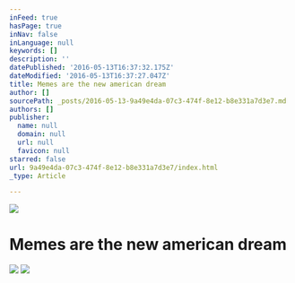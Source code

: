 ```yaml
---
inFeed: true
hasPage: true
inNav: false
inLanguage: null
keywords: []
description: ''
datePublished: '2016-05-13T16:37:32.175Z'
dateModified: '2016-05-13T16:37:27.047Z'
title: Memes are the new american dream
author: []
sourcePath: _posts/2016-05-13-9a49e4da-07c3-474f-8e12-b8e331a7d3e7.md
authors: []
publisher:
  name: null
  domain: null
  url: null
  favicon: null
starred: false
url: 9a49e4da-07c3-474f-8e12-b8e331a7d3e7/index.html
_type: Article

---
```

![](https://the-grid-user-content.s3-us-west-2.amazonaws.com/4aad6b67-a536-43d2-93b3-84c9717072a0.jpg)

# Memes are the new american dream
![](https://the-grid-user-content.s3-us-west-2.amazonaws.com/a0d4ed16-4be7-4471-a9b8-d3d84958ad69.gif)
![](https://the-grid-user-content.s3-us-west-2.amazonaws.com/d5c19994-76ca-41ee-a360-faf0d9f58d9d.jpg)